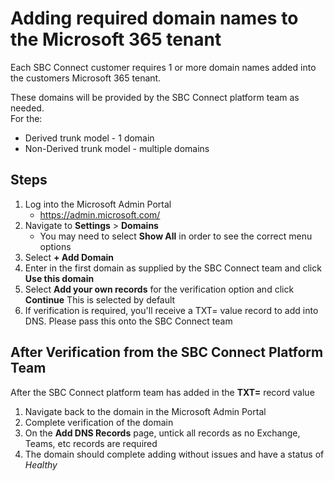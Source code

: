 # Adding required domain names to the Microsoft 365 tenant
Each SBC Connect customer requires 1 or more domain names added into the customers Microsoft 365 tenant.

These domains will be provided by the SBC Connect platform team as needed.\
For the:
- Derived trunk model - 1 domain
- Non-Derived trunk model - multiple domains

## Steps
1. Log into the Microsoft Admin Portal
   - https://admin.microsoft.com/
1. Navigate to **Settings** > **Domains**
   - You may need to select **Show All** in order to see the correct menu options
1. Select **+ Add Domain**
1. Enter in the first domain as supplied by the SBC Connect team and click **Use this domain**
1. Select **Add your own records** for the verification option and click **Continue**
   This is selected by default
1. If verification is required, you'll receive a TXT= value record to add into DNS. Please pass this onto the SBC Connect team

## After Verification from the SBC Connect Platform Team
After the SBC Connect platform team has added in the **TXT=** record value
1. Navigate back to the domain in the Microsoft Admin Portal
1. Complete verification of the domain
1. On the **Add DNS Records** page, untick all records as no Exchange, Teams, etc records are required
1. The domain should complete adding without issues and have a status of *Healthy*
